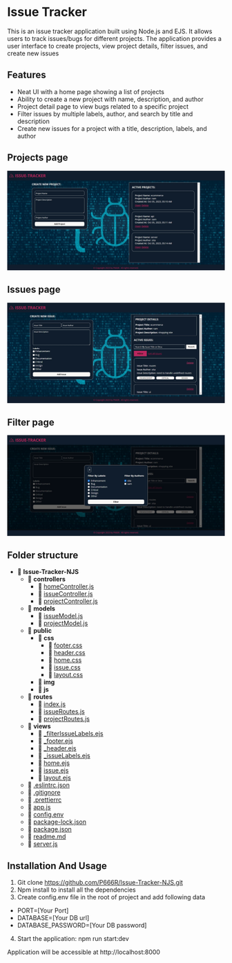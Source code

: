 # Issue Tracker

This is an issue tracker application built using Node.js and EJS. It allows users to track issues/bugs for different projects. The application provides a user interface to create projects, view project details, filter issues, and create new issues

## Features

- Neat UI with a home page showing a list of projects
- Ability to create a new project with name, description, and author
- Project detail page to view bugs related to a specific project
- Filter issues by multiple labels, author, and search by title and description
- Create new issues for a project with a title, description, labels, and author

## Projects page

![screen](/public/img/project.jpg)

## Issues page

![screen](/public/img/issue.jpg)

## Filter page

![screen](/public/img/filter.jpg)

## Folder structure

- 📂 **Issue\-Tracker\-NJS**
  - 📂 **controllers**
    - 📄 [homeController.js](controllers/homeController.js)
    - 📄 [issueController.js](controllers/issueController.js)
    - 📄 [projectController.js](controllers/projectController.js)
  - 📂 **models**
    - 📄 [issueModel.js](models/issueModel.js)
    - 📄 [projectModel.js](models/projectModel.js)
  - 📂 **public**
    - 📂 **css**
      - 📄 [footer.css](public/css/footer.css)
      - 📄 [header.css](public/css/header.css)
      - 📄 [home.css](public/css/home.css)
      - 📄 [issue.css](public/css/issue.css)
      - 📄 [layout.css](public/css/layout.css)
    - 📂 **img**
    - 📂 **js**
  - 📂 **routes**
    - 📄 [index.js](routes/index.js)
    - 📄 [issueRoutes.js](routes/issueRoutes.js)
    - 📄 [projectRoutes.js](routes/projectRoutes.js)
  - 📂 **views**
    - 📄 [\_filterIssueLabels.ejs](views/_filterIssueLabels.ejs)
    - 📄 [\_footer.ejs](views/_footer.ejs)
    - 📄 [\_header.ejs](views/_header.ejs)
    - 📄 [\_issueLabels.ejs](views/_issueLabels.ejs)
    - 📄 [home.ejs](views/home.ejs)
    - 📄 [issue.ejs](views/issue.ejs)
    - 📄 [layout.ejs](views/layout.ejs)
  - 📄 [.eslintrc.json](.eslintrc.json)
  - 📄 [.gitignore](.gitignore)
  - 📄 [.prettierrc](.prettierrc)
  - 📄 [app.js](app.js)
  - 📄 [config.env](config.env)
  - 📄 [package\-lock.json](package-lock.json)
  - 📄 [package.json](package.json)
  - 📄 [readme.md](readme.md)
  - 📄 [server.js](server.js)

## Installation And Usage

1. Git clone https://github.com/P666R/Issue-Tracker-NJS.git
2. Npm install to install all the dependencies
3. Create config.env file in the root of project and add following data

- PORT=[Your Port]
- DATABASE=[Your DB url]
- DATABASE_PASSWORD=[Your DB password]

4. Start the application: npm run start:dev

Application will be accessible at http://localhost:8000
